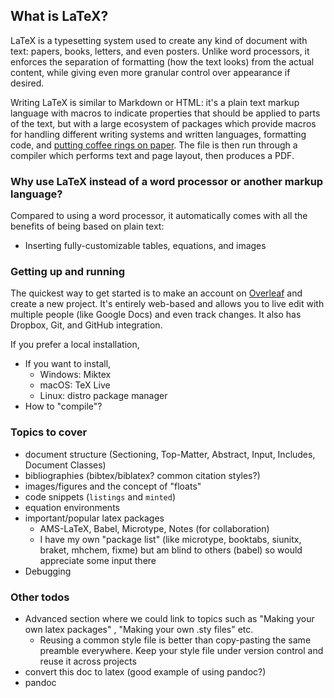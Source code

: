 ## What is LaTeX?

LaTeX is a typesetting system used to create any kind of document with text: papers, books, letters, and even posters. Unlike word processors, it enforces the separation of formatting (how the text looks) from the actual content, while giving even more granular control over appearance if desired.

Writing LaTeX is similar to Markdown or HTML: it's a plain text markup language with macros to indicate properties that should be applied to parts of the text, but with a large ecosystem of packages which provide macros for handling different writing systems and written languages, formatting code, and [putting coffee rings on paper](http://legacy.hanno-rein.de/hanno-rein.de/archives/349). The file is then run through a compiler which performs text and page layout, then produces a PDF.

<!-- It combines a macro-based markup language with a  -->

<!-- To write in LaTeX  -->

### Why use LaTeX instead of a word processor or another markup language?

Compared to using a word processor, it automatically comes with all the benefits of being based on plain text:
- Inserting fully-customizable tables, equations, and images

### Getting up and running

The quickest way to get started is to make an account on [Overleaf](https://www.overleaf.com) and create a new project. It's entirely web-based and allows you to live edit with multiple people (like Google Docs) and even track changes. It also has Dropbox, Git, and GitHub integration.

If you prefer a local installation,

- If you want to install,
  - Windows: Miktex
  - macOS: TeX Live
  - Linux: distro package manager
- How to "compile"?

### Topics to cover

- document structure (Sectioning, Top-Matter, Abstract, Input, Includes, Document Classes)
- bibliographies (bibtex/biblatex? common citation styles?)
- images/figures and the concept of "floats"
- code snippets (`listings` and `minted`)
- equation environments
- important/popular latex packages
  - AMS-LaTeX, Babel, Microtype, Notes (for collaboration)
  - I have my own "package list" (like microtype, booktabs, siunitx, braket, mhchem, fixme) but am blind to others (babel) so would appreciate some input there
- Debugging

### Other todos

- Advanced section where we could link to topics such as "Making your own latex packages" , "Making your own .sty files" etc.
  - Reusing a common style file is better than copy-pasting the same preamble everywhere. Keep your style file under version control and reuse it across projects
- convert this doc to latex (good example of using pandoc?)
- pandoc
